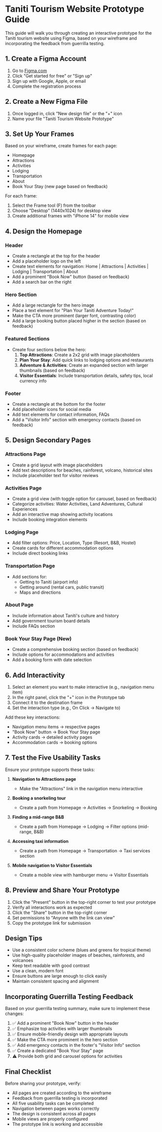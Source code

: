 # Taniti Tourism Website Prototype Guide

This guide will walk you through creating an interactive prototype for the Taniti tourism website using Figma, based on your wireframe and incorporating the feedback from guerrilla testing.

## 1. Create a Figma Account

1. Go to [Figma.com](https://www.figma.com)
2. Click "Get started for free" or "Sign up"
3. Sign up with Google, Apple, or email
4. Complete the registration process

## 2. Create a New Figma File

1. Once logged in, click "New design file" or the "+" icon
2. Name your file "Taniti Tourism Website Prototype"

## 3. Set Up Your Frames

Based on your wireframe, create frames for each page:
- Homepage
- Attractions
- Activities
- Lodging
- Transportation
- About
- Book Your Stay (new page based on feedback)

For each frame:
1. Select the Frame tool (F) from the toolbar
2. Choose "Desktop" (1440x1024) for desktop view
3. Create additional frames with "iPhone 14" for mobile view

## 4. Design the Homepage

### Header
- Create a rectangle at the top for the header
- Add a placeholder logo on the left
- Create text elements for navigation: Home | Attractions | Activities | Lodging | Transportation | About
- Add a prominent "Book Now" button (based on feedback)
- Add a search bar on the right

### Hero Section
- Add a large rectangle for the hero image
- Place a text element for "Plan Your Taniti Adventure Today!"
- Make the CTA more prominent (larger font, contrasting color)
- Add a large booking button placed higher in the section (based on feedback)

### Featured Sections
- Create four sections below the hero:
  1. **Top Attractions**: Create a 2x2 grid with image placeholders
  2. **Plan Your Stay**: Add quick links to lodging options and restaurants
  3. **Adventure & Activities**: Create an expanded section with larger thumbnails (based on feedback)
  4. **Visitor Essentials**: Include transportation details, safety tips, local currency info

### Footer
- Create a rectangle at the bottom for the footer
- Add placeholder icons for social media
- Add text elements for contact information, FAQs
- Add a "Visitor Info" section with emergency contacts (based on feedback)

## 5. Design Secondary Pages

### Attractions Page
- Create a grid layout with image placeholders
- Add text descriptions for beaches, rainforest, volcano, historical sites
- Include placeholder text for visitor reviews

### Activities Page
- Create a grid view (with toggle option for carousel, based on feedback)
- Categorize activities: Water Activities, Land Adventures, Cultural Experiences
- Add an interactive map showing activity locations
- Include booking integration elements

### Lodging Page
- Add filter options: Price, Location, Type (Resort, B&B, Hostel)
- Create cards for different accommodation options
- Include direct booking links

### Transportation Page
- Add sections for:
  - Getting to Taniti (airport info)
  - Getting around (rental cars, public transit)
  - Maps and directions

### About Page
- Include information about Taniti's culture and history
- Add government tourism board details
- Include FAQs section

### Book Your Stay Page (New)
- Create a comprehensive booking section (based on feedback)
- Include options for accommodations and activities
- Add a booking form with date selection

## 6. Add Interactivity

1. Select an element you want to make interactive (e.g., navigation menu item)
2. In the right panel, click the "+" icon in the Prototype tab
3. Connect it to the destination frame
4. Set the interaction type (e.g., On Click → Navigate to)

Add these key interactions:
- Navigation menu items → respective pages
- "Book Now" button → Book Your Stay page
- Activity cards → detailed activity pages
- Accommodation cards → booking options

## 7. Test the Five Usability Tasks

Ensure your prototype supports these tasks:

1. **Navigation to Attractions page**
   - Make the "Attractions" link in the navigation menu interactive

2. **Booking a snorkeling tour**
   - Create a path from Homepage → Activities → Snorkeling → Booking

3. **Finding a mid-range B&B**
   - Create a path from Homepage → Lodging → Filter options (mid-range, B&B)

4. **Accessing taxi information**
   - Create a path from Homepage → Transportation → Taxi services section

5. **Mobile navigation to Visitor Essentials**
   - Create a mobile view with hamburger menu → Visitor Essentials

## 8. Preview and Share Your Prototype

1. Click the "Present" button in the top-right corner to test your prototype
2. Verify all interactions work as expected
3. Click the "Share" button in the top-right corner
4. Set permissions to "Anyone with the link can view"
5. Copy the prototype link for submission

## Design Tips

- Use a consistent color scheme (blues and greens for tropical theme)
- Use high-quality placeholder images of beaches, rainforests, and volcanoes
- Keep text readable with good contrast
- Use a clean, modern font
- Ensure buttons are large enough to click easily
- Maintain consistent spacing and alignment

## Incorporating Guerrilla Testing Feedback

Based on your guerrilla testing summary, make sure to implement these changes:

1. ✅ Add a prominent "Book Now" button in the header
2. ✅ Emphasize top activities with larger thumbnails
3. ✅ Ensure mobile-friendly design with appropriate layouts
4. ✅ Make the CTA more prominent in the hero section
5. ✅ Add emergency contacts in the footer's "Visitor Info" section
6. ✅ Create a dedicated "Book Your Stay" page
7. ⚠️ Provide both grid and carousel options for activities

## Final Checklist

Before sharing your prototype, verify:
- All pages are created according to the wireframe
- Feedback from guerrilla testing is incorporated
- All five usability tasks can be completed
- Navigation between pages works correctly
- The design is consistent across all pages
- Mobile views are properly configured
- The prototype link is working and accessible

